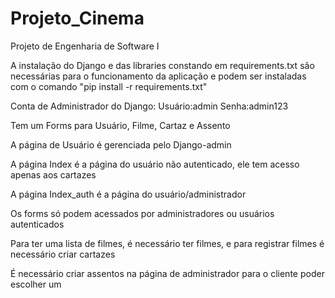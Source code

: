 # Projeto_Cinema
Projeto de Engenharia de Software I

A instalação do Django e das libraries constando em requirements.txt são necessárias para o funcionamento
da aplicação e podem ser instaladas com o comando "pip install -r requirements.txt"

Conta de Administrador do Django:
Usuário:admin
Senha:admin123

Tem um Forms para Usuário, Filme, Cartaz e Assento

A página de Usuário é gerenciada pelo Django-admin

A página Index é a página do usuário não autenticado, ele tem acesso apenas aos cartazes

A página Index_auth é a página do usuário/administrador

Os forms só podem acessados por administradores ou usuários autenticados

Para ter uma lista de filmes, é necessário ter filmes, e para registrar filmes é necessário criar cartazes

É necessário criar assentos na página de administrador para o cliente poder escolher um

